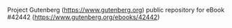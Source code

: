 Project Gutenberg (https://www.gutenberg.org) public repository for eBook #42442 (https://www.gutenberg.org/ebooks/42442)
